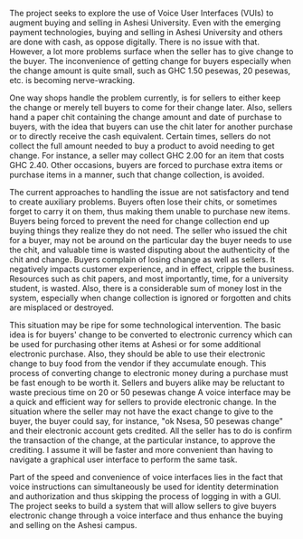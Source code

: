 The project seeks to explore the use of Voice User Interfaces (VUIs) to augment buying and selling in Ashesi University. Even with the emerging payment technologies, buying and selling in Ashesi University and others are done with cash, as oppose digitally. There is no issue with that. However, a lot more problems surface when the seller has to give change to the buyer. The inconvenience of getting change for buyers especially when the change amount is quite small, such as GHC 1.50 pesewas, 20 pesewas, etc. is becoming nerve-wracking.

 One way shops handle the problem currently, is for sellers to either keep the change or merely tell buyers to come for their change later. Also, sellers hand a paper chit containing the change amount and date of purchase to buyers, with the idea that buyers can use the chit later for another purchase or to directly receive the cash equivalent. Certain times, sellers do not collect the full amount needed to buy a product to avoid needing to get change. For instance, a seller may collect GHC 2.00 for an item that costs GHC 2.40. Other occasions, buyers are forced to purchase extra items or purchase items in a manner, such that change collection, is avoided.

 The current approaches to handling the issue are not satisfactory and tend to create auxiliary problems. Buyers often lose their chits, or sometimes forget to carry it on them, thus making them unable to purchase new items. Buyers being forced to prevent the need for change collection end up buying things they realize they do not need. The seller who issued the chit for a buyer, may not be around on the particular day the buyer needs to use the chit, and valuable time is wasted disputing about the authenticity of the chit and change. Buyers complain of losing change as well as sellers. It negatively impacts customer experience, and in effect, cripple the business. Resources such as chit papers, and most importantly, time, for a university student, is wasted. Also, there is a considerable sum of money lost in the system, especially when change collection is ignored or forgotten and chits are misplaced or destroyed.  

This situation may be ripe for some technological intervention. The basic idea is for buyers' change to be converted to electronic currency which can be used for purchasing other items at Ashesi or for some additional electronic purchase. Also, they should be able to use their electronic change to buy food from the vendor if they accumulate enough. This process of converting change to electronic money during a purchase must be fast enough to be worth it. Sellers and buyers alike may be reluctant to waste precious time on 20 or 50 pesewas change
A voice interface may be a quick and efficient way for sellers to provide electronic change. In the situation where the seller may not have the exact change to give to the buyer, the buyer could say, for instance, "ok Nsesa, 50 pesewas change" and their electronic account gets credited. All the seller has to do is confirm the transaction of the change, at the particular instance, to approve the crediting. I assume it will be faster and more convenient than having to navigate a graphical user interface to perform the same task.

Part of the speed and convenience of voice interfaces lies in the fact that voice instructions can simultaneously be used for identity determination and authorization and thus skipping the process of logging in with a GUI. The project seeks to build a system that will allow sellers to give buyers electronic change through a voice interface and thus enhance the buying and selling on the Ashesi campus.

